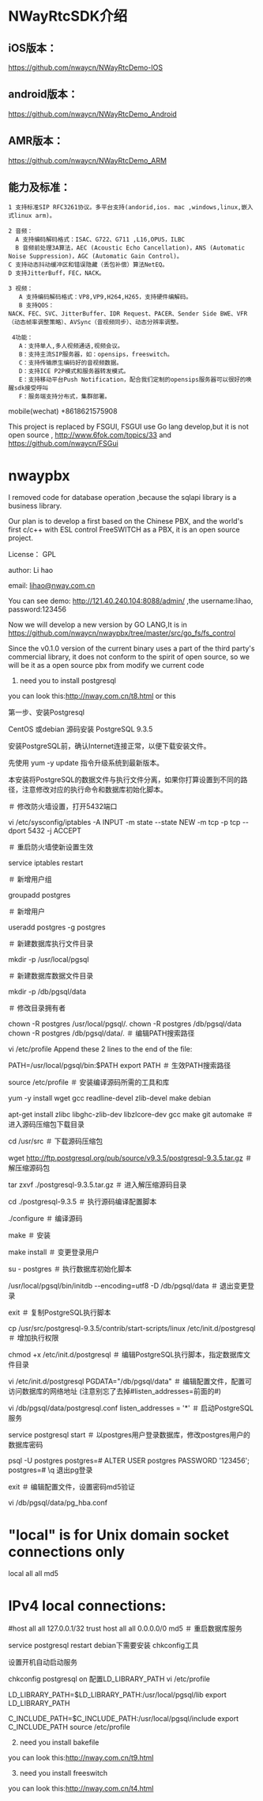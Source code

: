 # NWayRtcSDK介绍

## iOS版本：

https://github.com/nwaycn/NWayRtcDemo-IOS

## android版本：

https://github.com/nwaycn/NWayRtcDemo_Android

## AMR版本：

https://github.com/nwaycn/NWayRtcDemo_ARM


## 能力及标准：
```
1 支持标准SIP RFC3261协议。多平台支持(andorid,ios. mac ,windows,linux,嵌入式linux arm)。

2 音频：
  A 支持编码解码格式：ISAC、G722、G711 ,L16,OPUS，ILBC
  B 音频前处理3A算法，AEC (Acoustic Echo Cancellation)，ANS (Automatic Noise Suppression)，AGC (Automatic Gain Control)。
C 支持动态抖动缓冲区和错误隐藏（丢包补偿）算法NetEQ。
D 支持JitterBuff，FEC，NACK。

3 视频：
   A 支持编码解码格式：VP8,VP9,H264,H265，支持硬件编解码。
   B 支持QOS：
NACK、FEC、SVC、JitterBuffer、IDR Request、PACER、Sender Side BWE、VFR（动态帧率调整策略）、AVSync（音视频同步）、动态分辨率调整。

 4功能：
   A：支持单人,多人视频通话,视频会议。
   B：支持主流SIP服务器，如：opensips，freeswitch。
   C：支持传输原生编码好的音视频数据。
   D：支持ICE P2P模式和服务器转发模式。
   E：支持移动平台Push Notification，配合我们定制的opensips服务器可以很好的唤醒sdk接受呼叫
   F：服务端支持分布式，集群部署。
```


mobile(wechat) +8618621575908



This project is replaced by FSGUI, FSGUI use Go lang develop,but it is not open source , http://www.6fok.com/topics/33  and https://github.com/nwaycn/FSGui

# nwaypbx
I removed code for database operation ,because the sqlapi library is a business library.

Our plan is to develop a first based on the Chinese PBX, and the world's first c/c++ with ESL control FreeSWITCH as a PBX, it is an open source project.

License： GPL

author: Li hao 

email: lihao@nway.com.cn


You can see demo:  http://121.40.240.104:8088/admin/  ,the username:lihao, password:123456

Now we will develop a new version by GO LANG,It is in https://github.com/nwaycn/nwaypbx/tree/master/src/go_fs/fs_control

Since the v0.1.0 version of the current binary uses a part of the third party's commercial library, it does not conform to the spirit of open source, so we will be it as a  open source pbx from modify we current code

1. need you to install postgresql

you can look this:http://nway.com.cn/t8.html  or this

第一步、安装Postgresql

CentOS 或debian 源码安装 PostgreSQL 9.3.5

安装PostgreSQL前，确认Internet连接正常，以便下载安装文件。

先使用 yum -y update 指令升级系统到最新版本。

本安装将PostgreSQL的数据文件与执行文件分离，如果你打算设置到不同的路径，注意修改对应的执行命令和数据库初始化脚本。

＃ 修改防火墙设置，打开5432端口

vi /etc/sysconfig/iptables -A INPUT -m state --state NEW -m tcp -p tcp --dport 5432 -j ACCEPT

＃ 重启防火墙使新设置生效

service iptables restart

＃ 新增用户组

groupadd postgres

＃ 新增用户

useradd postgres -g postgres

＃ 新建数据库执行文件目录

mkdir -p /usr/local/pgsql

＃ 新建数据库数据文件目录

mkdir -p /db/pgsql/data

＃ 修改目录拥有者

chown -R postgres /usr/local/pgsql/.
chown -R postgres /db/pgsql/data
chown -R postgres /db/pgsql/data/.
＃ 编辑PATH搜索路径

vi /etc/profile
Append these 2 lines to the end of the file:

PATH=/usr/local/pgsql/bin:$PATH
export PATH
＃ 生效PATH搜索路径

source /etc/profile
＃ 安装编译源码所需的工具和库

yum -y install wget gcc readline-devel zlib-devel make
debian

 apt-get install zlibc libghc-zlib-dev libzlcore-dev gcc make git automake
＃ 进入源码压缩包下载目录

cd /usr/src
＃ 下载源码压缩包

wget http://ftp.postgresql.org/pub/source/v9.3.5/postgresql-9.3.5.tar.gz
＃ 解压缩源码包

tar zxvf ./postgresql-9.3.5.tar.gz
＃ 进入解压缩源码目录

cd ./postgresql-9.3.5
＃ 执行源码编译配置脚本

./configure
＃ 编译源码

make
＃ 安装

make install
＃ 变更登录用户

su - postgres
＃ 执行数据库初始化脚本

/usr/local/pgsql/bin/initdb --encoding=utf8 -D /db/pgsql/data
＃ 退出变更登录

exit
＃ 复制PostgreSQL执行脚本

cp /usr/src/postgresql-9.3.5/contrib/start-scripts/linux /etc/init.d/postgresql
＃ 增加执行权限

chmod +x /etc/init.d/postgresql
＃ 编辑PostgreSQL执行脚本，指定数据库文件目录

vi /etc/init.d/postgresql
PGDATA="/db/pgsql/data"
＃ 编辑配置文件，配置可访问数据库的网络地址 (注意别忘了去掉#listen_addresses=前面的#)

vi /db/pgsql/data/postgresql.conf
listen_addresses = '*'
＃ 启动PostgreSQL服务

service postgresql start
＃ 以postgres用户登录数据库，修改postgres用户的数据库密码

psql -U postgres
 postgres=# ALTER USER postgres PASSWORD '123456';
  postgres=# \q
退出pg登录

exit
＃ 编辑配置文件，设置密码md5验证

vi /db/pgsql/data/pg_hba.conf
# "local" is for Unix domain socket connections only
local all all md5
# IPv4 local connections:
#host all all 127.0.0.1/32 trust
host all all 0.0.0.0/0 md5
＃ 重启数据库服务

service postgresql restart
debian下需要安装 chkconfig工具

设置开机自动启动服务

chkconfig postgresql on
配置LD_LIBRARY_PATH vi /etc/profile

LD_LIBRARY_PATH=$LD_LIBRARY_PATH:/usr/local/pgsql/lib
export LD_LIBRARY_PATH

C_INCLUDE_PATH=$C_INCLUDE_PATH:/usr/local/pgsql/include
export C_INCLUDE_PATH
source /etc/profile

2. need you install bakefile

you can look this:http://nway.com.cn/t9.html

3. need you install freeswitch

you can look this:http://nway.com.cn/t4.html
